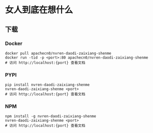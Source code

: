 # 女人到底在想什么

## 下载

### Docker

```
docker pull apachecn0/nvren-daodi-zaixiang-shenme
docker run -tid -p <port>:80 apachecn0/nvren-daodi-zaixiang-shenme
# 访问 http://localhost:{port} 查看文档
```

### PYPI

```
pip install nvren-daodi-zaixiang-shenme
nvren-daodi-zaixiang-shenme <port>
# 访问 http://localhost:{port} 查看文档
```

### NPM

```
npm install -g nvren-daodi-zaixiang-shenme
nvren-daodi-zaixiang-shenme <port>
# 访问 http://localhost:{port} 查看文档
```
